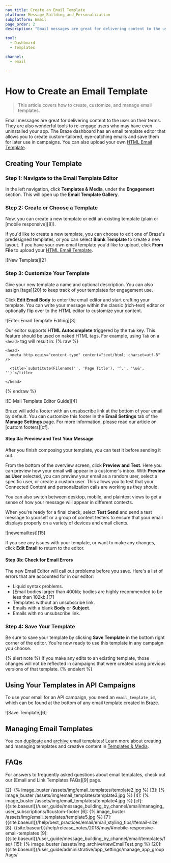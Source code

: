 ```yaml
---
nav_title: Create an Email Template
platform: Message_Building_and_Personalization
subplatform: Email
page_order: 2
description: "Email messages are great for delivering content to the user on their terms. This reference article covers how to create, customize, and manage email templates."

tool:
  - Dashboard
  - Templates

channel:
  - email

---
```

# How to Create an Email Template

> This article covers how to create, customize, and manage email templates.

Email messages are great for delivering content to the user on their terms. They are also wonderful tools to re-engage users who may have even uninstalled your app. The Braze dashboard has an email template editor that allows you to create custom-tailored, eye-catching emails and save them for later use in campaigns. You can also upload your own [HTML Email Template]({{site.baseurl}}/user_guide/message_building_by_channel/email/html_email_template/).

## Creating Your Template

### Step 1: Navigate to the Email Template Editor

In the left navigation, click __Templates & Media__, under the __Engagement__ section. This will open up the __Email Template Gallery__.

### Step 2: Create or Choose a Template

Now, you can create a new template or edit an existing template (plain or [mobile responsive][8]). 

If you'd like to create a new template, you can choose to edit one of Braze's predesigned templates, or you can select **Blank Template** to create a new layout. If you have your own email template you'd like to upload, click **From File** to upload your [HTML Email Template]({{site.baseurl}}/user_guide/message_building_by_channel/email/html_email_template/).

![New Template][2]

### Step 3: Customize Your Template

Give your new template a name and optional description. You can also assign [tags][20] to keep track of your templates for engagement use.  

Click **Edit Email Body** to enter the email editor and start crafting your template. You can write your message within the classic (rich-text) editor or optionally flip over to the HTML editor to customize your content.

![Enter Email Template Editing][3]

Our editor supports **HTML Autocomplete** triggered by the `Tab` key.  This feature should be used on naked HTML tags. For example, using `Tab` on a `<head>` tag will result in:
{% raw %}
```
<head>
  <meta http-equiv="content-type" content="text/html; charset=utf-8" />

  <title>`substitute(Filename('', 'Page Title'), '^.', '\u&', '')`</title>

</head>
```
{% endraw %}

![E-Mail Template Editor Guide][4]

Braze will add a footer with an unsubscribe link at the bottom of your email by default. You can customize this footer in the **Email Settings** tab of the **Manage Settings** page. For more information, please read our article on [custom footers][cf].

#### Step 3a: Preview and Test Your Message

After you finish composing your template, you can test it before sending it out.

From the bottom of the overview screen, click **Preview and Test**. Here you can preview how your email will appear in a customer's inbox. With **Preview as User** selected, you can preview your email as a random user, select a specific user, or create a custom user. This allows you to test that your Connected Content and personalization calls are working as they should.

You can also switch between desktop, mobile, and plaintext views to get a sense of how your message will appear in different contexts.

When you're ready for a final check, select **Test Send** and send a test message to yourself or a group of content testers to ensure that your email displays properly on a variety of devices and email clients.

![newemailtest][15]

If you see any issues with your template, or want to make any changes, click **Edit Email** to return to the editor.

#### Step 3b: Check for Email Errors
The new Email Editor will call out problems before you save. Here's a list of errors that are accounted for in our editor:

- Liquid syntax problems.
- [Email bodies larger than 400kb; bodies are highly recommended to be less than 102kb.][7]
- Templates without an unsubscribe link.
- Emails with a blank **Body** or **Subject**.
- Emails with no unsubscribe link.

### Step 4: Save Your Template

Be sure to save your template by clicking **Save Template** in the bottom right corner of the editor. You're now ready to use this template in any campaign you choose.

{% alert note %}
If you make any edits to an existing template, those changes will not be reflected in campaigns that were created using previous versions of that template.
{% endalert %}

## Using Your Templates in API Campaigns
To use your email for an API campaign, you need an `email_template_id`, which can be found at the bottom of any email template created in Braze.

![Save Template][6]

## Managing Email Templates

You can [duplicate]({{site.baseurl}}/user_guide/engagement_tools/templates_and_media/duplicate/) and [archive]({{site.baseurl}}/user_guide/engagement_tools/templates_and_media/archive/) email templates! Learn more about creating and managing templates and creative content in [Templates & Media]({{site.baseurl}}/user_guide/engagement_tools/templates_and_media/).

## FAQs

For answers to frequently asked questions about email templates, check out our [Email and Link Templates FAQs][9] page.


[2]: {% image_buster /assets/img/email_templates/template2.jpg %}
[3]: {% image_buster /assets/img/email_templates/template3.jpg %}
[4]: {% image_buster /assets/img/email_templates/template4.jpg %}
[cf]: {{site.baseurl}}/user_guide/message_building_by_channel/email/managing_user_subscriptions/#custom-footer
[6]: {% image_buster /assets/img/email_templates/template5.jpg %}
[7]: {{site.baseurl}}/help/best_practices/email/email_styling_tips/#email-size
[8]: {{site.baseurl}}/help/release_notes/2018/may/#mobile-responsive-email-templates
[9]: {{site.baseurl}}/user_guide/message_building_by_channel/email/templates/faq/
[15]: {% image_buster /assets/img_archive/newEmailTest.png %}
[20]: {{site.baseurl}}/user_guide/administrative/app_settings/manage_app_group/tags/

